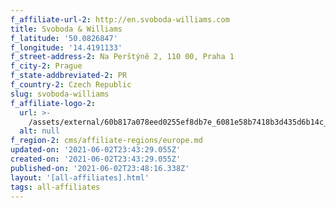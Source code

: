 ```yaml
---
f_affiliate-url-2: http://en.svoboda-williams.com
title: Svoboda & Williams
f_latitude: '50.0826847'
f_longitude: '14.4191133'
f_street-address-2: Na Perštýně 2, 110 00, Praha 1­
f_city-2: Prague­
f_state-addbreviated-2: PR­
f_country-2: Czech Republic
slug: svoboda-williams
f_affiliate-logo-2:
  url: >-
    /assets/external/60b817a078eed0255ef8db7e_6081e58b7418b3d435d6b14c_60785a401a72316c0c8028c6_content_svobodawilliams-jpeg.jpeg
  alt: null
f_region-2: cms/affiliate-regions/europe.md
updated-on: '2021-06-02T23:43:29.055Z'
created-on: '2021-06-02T23:43:29.055Z'
published-on: '2021-06-02T23:48:16.338Z'
layout: '[all-affiliates].html'
tags: all-affiliates
---
```



